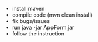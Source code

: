  - install maven
 - compile code (mvn clean install)
 - fix bugs/issues
 - run java -jar AppForm.jar
 - follow the instruction 
